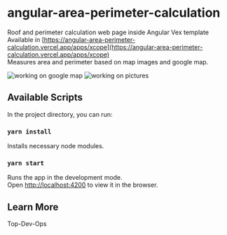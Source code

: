 # angular-area-perimeter-calculation
Roof and perimeter calculation web page inside Angular Vex template<br />
Available in [https://angular-area-perimeter-calculation.vercel.app/apps/xcope](https://angular-area-perimeter-calculation.vercel.app/apps/xcope)<br />
Measures area and perimeter based on map images and google map.

![working on google map](https://github.com/Top-Dev-Ops/angular-area-perimeter-calculation/src/assets/working-on-google-map.gif)
![working on pictures](https://github.com/Top-Dev-Ops/angular-area-perimeter-calculation/src/assets/working-on-image.gif)

## Available Scripts

In the project directory, you can run:

### `yarn install`

Installs necessary node modules.


### `yarn start`

Runs the app in the development mode.<br />
Open [http://localhost:4200](http://localhost:4200) to view it in the browser.


## Learn More

Top-Dev-Ops

